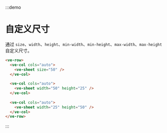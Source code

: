 :::demo

# 自定义尺寸

通过 `size`、`width`、`height`、`min-width`、`min-height`、`max-width`、`max-height` 自定义尺寸。

```html
<ve-row>
  <ve-col cols="auto">
    <ve-sheet size="50" />
  </ve-col>
  
  <ve-col cols="auto">
    <ve-sheet width="50" height="25" />
  </ve-col>
  
  <ve-col cols="auto">
    <ve-sheet width="25" height="50" />
  </ve-col>
</ve-row>
```

:::